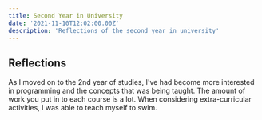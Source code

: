 ```yaml
---
title: Second Year in University
date: '2021-11-10T12:02:00.00Z'
description: 'Reflections of the second year in university'
---
```


## Reflections

As I moved on to the 2nd year of studies, I've had become more interested in programming and the concepts that was being taught. The amount of work you put in to each course is a lot. 
When considering extra-curricular activities, I was able to teach myself to swim. 